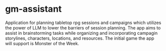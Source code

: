 # gm-assistant
Application for planning tabletop rpg sessions and campaigns which utilizes the power of LLM to lower the barriers of session planning. The app aims to assist in brainstorming tasks while organizing and incorporating campagin storylines, characters, locations, and resources.  The initial game the app will support is Monster of the Week.
